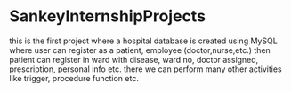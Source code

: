 # SankeyInternshipProjects
this is the first project where a hospital database is created using MySQL
where user can register as a patient, employee (doctor,nurse,etc.)
then patient can register in ward with disease, ward no, doctor assigned, prescription, personal info etc.
there we can perform many other activities like trigger, procedure function etc.
